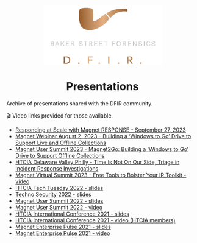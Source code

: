 <div align="center">
 <img style="padding:0;vertical-align:bottom;" height="158" width="311" src="BSF.png"/>
 <p>
  <h1>
   Presentations
  </h1>
 </p>

</div>

Archive of presentations shared with the DFIR community.
>
🎬 Video links provided for those available.

- [Responding at Scale with Magnet RESPONSE - September 27, 2023](RespondingAtScaleWithMagnetRESPONSE.pdf)
- [Magnet Webinar August 2, 2023 - Building a ‘Windows to Go’ Drive to Support Live and Offline Collections](Magnet2Go.pdf)
- [Magnet User Summit 2023 - Magnet2Go: Building a ‘Windows to Go’ Drive to Support Offline Collections](MUS23_Magnet2Go.pdf)
- [HTCIA Delaware Valley Philly - Time Is Not On Our Side, Triage in Incident Response Investigations](HTCIA-Triage.pdf)
- [Magnet Virtual Summit 2023 - Free Tools to Bolster Your IR Toolkit - video](https://www.magnetforensics.com/resources/free-triage-tools-to-bolster-your-ir-toolkit/)
- [HTCIA Tech Tuesday 2022 - slides](HTCIA_TechTuesday.pdf)
- [Techno Security 2022 - slides](Techno_2022_FreeTools4DFIR.pdf)
- [Magnet User Summit 2022 - slides](MUS-2022_FreeTools.pdf)
- [Magnet User Summit 2022 - video](https://youtu.be/aVDYQvCcoFU)
- [HTCIA International Conference 2021 - slides](HTCIA_Powershell.pdf)
- [HTCIA International Conference 2021 - video (HTCIA members)](https://train.htcia.org/products/powershell-tools-for-ir-forensics-collection)
- [Magnet Enterprise Pulse 2021 - slides](PowerShellToolsForIR.pdf)
- [Magnet Enterprise Pulse 2021 - video](https://youtu.be/HpYxciMqEzM)
